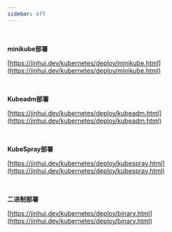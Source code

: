 ```yaml
---
sidebar: off
---
```


<br />

**minikube部署**

[https://jinhui.dev/kubernetes/deploy/minikube.html](https://jinhui.dev/kubernetes/deploy/minikube.html)

<br />

**Kubeadm部署**

[https://jinhui.dev/kubernetes/deploy/kubeadm.html](https://jinhui.dev/kubernetes/deploy/kubeadm.html)

<br />

**KubeSpray部署**

[https://jinhui.dev/kubernetes/deploy/kubespray.html](https://jinhui.dev/kubernetes/deploy/kubespray.html)

<br />

**二进制部署**

[https://jinhui.dev/kubernetes/deploy/binary.html](https://jinhui.dev/kubernetes/deploy/binary.html)
